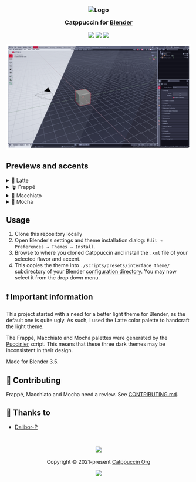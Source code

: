 <h3 align="center">
    <img src="https://raw.githubusercontent.com/catppuccin/catppuccin/main/assets/logos/exports/1544x1544_circle.png" width="100" alt="Logo"/><br/>
    <img src="https://raw.githubusercontent.com/catppuccin/catppuccin/main/assets/misc/transparent.png" height="30" width="0px"/>
    Catppuccin for <a href="https://www.blender.org/">Blender</a>
    <img src="https://raw.githubusercontent.com/catppuccin/catppuccin/main/assets/misc/transparent.png" height="30" width="0px"/>
</h3>

<p align="center">
    <a href="https://github.com/Dalibor-P/blender/stargazers"><img src="https://img.shields.io/github/stars/Dalibor-P/blender?colorA=363a4f&colorB=b7bdf8&style=for-the-badge"></a>
    <a href="https://github.com/Dalibor-P/blender/issues"><img src="https://img.shields.io/github/issues/Dalibor-P/blender?colorA=363a4f&colorB=f5a97f&style=for-the-badge"></a>
    <a href="https://github.com/Dalibor-P/blender/contributors"><img src="https://img.shields.io/github/contributors/Dalibor-P/blender?colorA=363a4f&colorB=a6da95&style=for-the-badge"></a>
</p>

<p align="center">
    <img src="assets/catwalk.png"/>
</p>

## Previews and accents

<details>
<summary>🌻 Latte</summary>
<img src="assets/Latte.png"/>
<img src="assets/accents latte.svg"/>
</details>
<details>
<summary>🪴 Frappé</summary>
<img src="assets/Frappé.png"/>
<img src="assets/accents frappe.svg"/>
</details>
<details>
<summary>🌺 Macchiato</summary>
<img src="assets/Macchiato.png"/>
<img src="assets/accents macchiato.svg"/>
</details>
<details>
<summary>🌿 Mocha</summary>
<img src="assets/Mocha.png"/>
<img src="assets/accents mocha.svg"/>
</details>

## Usage

1. Clone this repository locally
2. Open Blender's settings and theme installation dialog: `Edit → Preferences → Themes → Install`.
3. Browse to where you cloned Catppuccin and install the `.xml` file of your selected flavor and accent.
4. This copies the theme into `./scripts/presets/interface_theme/` subdirectory of your Blender [configuration directory](https://docs.blender.org/manual/en/latest/advanced/blender_directory_layout.html). You may now select it from the drop down menu.

## ❗ Important information

This project started with a need for a better light theme for Blender, as the default one is quite ugly. As such, I used the Latte color palette to handcraft the light theme.

The Frappé, Macchiato and Mocha palettes were generated by the [Puccinier](https://github.com/catppuccin/toolbox#%EF%B8%8F-puccinier) script. This means that these three dark themes may be inconsistent in their design.

Made for Blender 3.5.

## 👐 Contributing

Frappé, Macchiato and Mocha need a review. See [CONTRIBUTING.md](CONTRIBUTING.md).

## 💝 Thanks to

- [Dalibor-P](https://github.com/Dalibor-P)

&nbsp;

<p align="center">
    <img src="https://raw.githubusercontent.com/catppuccin/catppuccin/main/assets/footers/gray0_ctp_on_line.svg?sanitize=true" />
</p>

<p align="center">
    Copyright &copy; 2021-present <a href="https://github.com/catppuccin" target="_blank">Catppuccin Org</a>
</p>

<p align="center">
    <a href="https://github.com/catppuccin/catppuccin/blob/main/LICENSE"><img src="https://img.shields.io/static/v1.svg?style=for-the-badge&label=License&message=MIT&logoColor=d9e0ee&colorA=363a4f&colorB=b7bdf8"/></a>
</p>
